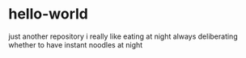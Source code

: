 # hello-world
just another repository
i really like eating at night
always deliberating whether to have instant noodles at night
